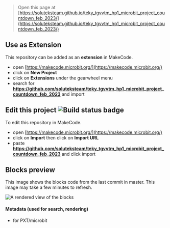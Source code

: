 
> Open this page at [https://soluteksteam.github.io/teky_tgvvtm_hp1_microbit_project_countdown_feb_2023/](https://soluteksteam.github.io/teky_tgvvtm_hp1_microbit_project_countdown_feb_2023/)

## Use as Extension

This repository can be added as an **extension** in MakeCode.

* open [https://makecode.microbit.org/](https://makecode.microbit.org/)
* click on **New Project**
* click on **Extensions** under the gearwheel menu
* search for **https://github.com/soluteksteam/teky_tgvvtm_hp1_microbit_project_countdown_feb_2023** and import

## Edit this project ![Build status badge](https://github.com/soluteksteam/teky_tgvvtm_hp1_microbit_project_countdown_feb_2023/workflows/MakeCode/badge.svg)

To edit this repository in MakeCode.

* open [https://makecode.microbit.org/](https://makecode.microbit.org/)
* click on **Import** then click on **Import URL**
* paste **https://github.com/soluteksteam/teky_tgvvtm_hp1_microbit_project_countdown_feb_2023** and click import

## Blocks preview

This image shows the blocks code from the last commit in master.
This image may take a few minutes to refresh.

![A rendered view of the blocks](https://github.com/soluteksteam/teky_tgvvtm_hp1_microbit_project_countdown_feb_2023/raw/master/.github/makecode/blocks.png)

#### Metadata (used for search, rendering)

* for PXT/microbit
<script src="https://makecode.com/gh-pages-embed.js"></script><script>makeCodeRender("{{ site.makecode.home_url }}", "{{ site.github.owner_name }}/{{ site.github.repository_name }}");</script>
